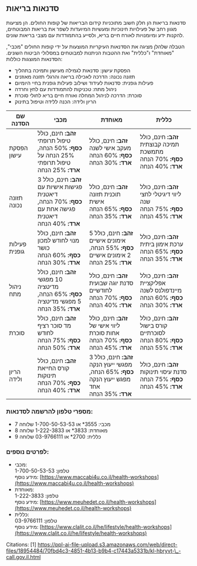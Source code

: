 ## סדנאות בריאות

סדנאות בריאות הן חלק חשוב מתוכניות קידום הבריאות של קופות החולים. הן מציעות מגוון רחב של פעילויות חינוכיות ומעשיות המיועדות לשפר את בריאות המבוטחים, להקנות ידע ומיומנויות לאורח חיים בריא, ולסייע בהתמודדות עם מצבי בריאות שונים.

הטבלה שלהלן מציגה את הסדנאות העיקריות המוצעות על ידי קופות החולים "מכבי", "מאוחדת" ו"כללית" ואת ההטבות הניתנות למבוטחים במסלולי הביטוח השונים. הסדנאות המוצגות כוללות:

*   הפסקת עישון: סדנאות לגמילה מעישון ותמיכה בתהליך
*   תזונה נכונה: הדרכה לאכילה בריאה והרגלי תזונה מאוזנים
*   פעילות גופנית: סדנאות לעידוד ושילוב פעילות גופנית בחיי היומיום
*   ניהול מתח: טכניקות להתמודדות עם לחץ וחרדה
*   סוכרת: הדרכה לניהול המחלה ואורח חיים בריא לחולי סוכרת
*   הריון ולידה: הכנה ללידה וטיפול בתינוק

| שם הסדנה | מכבי | מאוחדת | כללית |
| --- | --- | --- | --- |
| הפסקת עישון | **זהב:** חינם, כולל טיפול תרופתי  <br>**כסף:** 50% הנחה, 25% הנחה על טיפול תרופתי  <br>**ארד:** 25% הנחה | **זהב:** חינם, כולל מעקב אישי לשנה  <br>**כסף:** 60% הנחה  <br>**ארד:** 30% הנחה | **זהב:** חינם, כולל תמיכה קבוצתית מתמשכת  <br>**כסף:** 70% הנחה  <br>**ארד:** 40% הנחה |
| תזונה נכונה | **זהב:** חינם, כולל 3 פגישות אישיות עם דיאטנית  <br>**כסף:** 70% הנחה, פגישה אחת עם דיאטנית  <br>**ארד:** 40% הנחה | **זהב:** חינם, כולל תוכנית תזונה אישית  <br>**כסף:** 65% הנחה  <br>**ארד:** 35% הנחה | **זהב:** חינם, כולל ליווי דיגיטלי לחצי שנה  <br>**כסף:** 75% הנחה  <br>**ארד:** 45% הנחה |
| פעילות גופנית | **זהב:** חינם, כולל מנוי לחודש למכון כושר  <br>**כסף:** 60% הנחה  <br>**ארד:** 30% הנחה | **זהב:** חינם, כולל 5 אימונים אישיים  <br>**כסף:** 55% הנחה, 2 אימונים אישיים  <br>**ארד:** 25% הנחה | **זהב:** חינם, כולל ערכת אימון ביתית  <br>**כסף:** 65% הנחה  <br>**ארד:** 35% הנחה |
| ניהול מתח | **זהב:** חינם, כולל 10 מפגשי מדיטציה  <br>**כסף:** 65% הנחה, 5 מפגשי מדיטציה  <br>**ארד:** 35% הנחה | **זהב:** חינם, כולל סדנת יוגה שבועית לחודשיים  <br>**כסף:** 70% הנחה  <br>**ארד:** 40% הנחה | **זהב:** חינם, כולל אפליקציית מיינדפולנס לשנה  <br>**כסף:** 60% הנחה  <br>**ארד:** 30% הנחה |
| סוכרת | **זהב:** חינם, כולל מד סוכר רציף לחודש  <br>**כסף:** 75% הנחה  <br>**ארד:** 50% הנחה | **זהב:** חינם, כולל ליווי אישי של אחות סוכרת  <br>**כסף:** 70% הנחה  <br>**ארד:** 45% הנחה | **זהב:** חינם, כולל קורס בישול לסוכרתיים  <br>**כסף:** 80% הנחה  <br>**ארד:** 55% הנחה |
| הריון ולידה | **זהב:** חינם, כולל קורס החייאת תינוקות  <br>**כסף:** 70% הנחה  <br>**ארד:** 40% הנחה | **זהב:** חינם, כולל 3 מפגשי ייעוץ הנקה  <br>**כסף:** 65% הנחה, מפגש ייעוץ הנקה אחד  <br>**ארד:** 35% הנחה | **זהב:** חינם, כולל סדנת עיסוי תינוקות  <br>**כסף:** 75% הנחה  <br>**ארד:** 45% הנחה |

### מספרי טלפון להרשמה לסדנאות:

*   מכבי: 3555\* או 1-700-50-53-53 שלוחה 7
*   מאוחדת: 3833\* או 1-222-3833 שלוחה 8
*   כללית: 2700\* או 03-9766111 שלוחה 9

### לפרטים נוספים:

*   מכבי:  
    טלפון: 1-700-50-53-53  
    מידע נוסף: [https://www.maccabi4u.co.il/health-workshops](https://www.maccabi4u.co.il/health-workshops)
*   מאוחדת:  
    טלפון: 1-222-3833  
    מידע נוסף: [https://www.meuhedet.co.il/health-workshops](https://www.meuhedet.co.il/health-workshops)
*   כללית:  
    טלפון: 03-9766111  
    מידע נוסף: [https://www.clalit.co.il/he/lifestyle/health-workshops](https://www.clalit.co.il/he/lifestyle/health-workshops)

Citations: \[1\] https://ppl-ai-file-upload.s3.amazonaws.com/web/direct-files/18954484/70fbd4c3-4851-4b13-b9b4-c17443a5331b/kl-hbryvt-\_-call.gov.il.html
